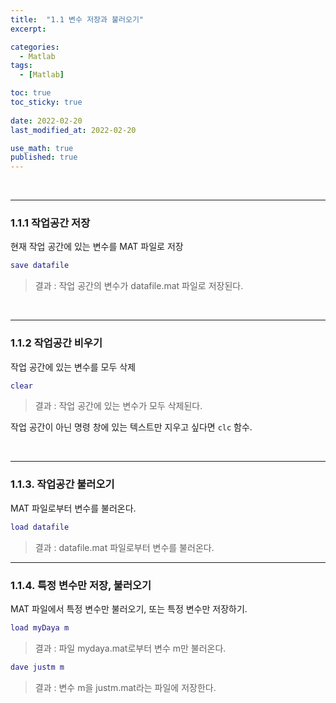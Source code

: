```yaml
---
title:  "1.1 변수 저장과 불러오기"
excerpt: 

categories:
  - Matlab
tags:
  - [Matlab]

toc: true
toc_sticky: true
 
date: 2022-02-20
last_modified_at: 2022-02-20

use_math: true
published: true
---
```


<br>

***
### 1.1.1 작업공간 저장

현재 작업 공간에 있는 변수를 MAT 파일로 저장


```Matlab
save datafile
```

> 결과 : 작업 공간의 변수가 datafile.mat 파일로 저장된다.

<br>

***
### 1.1.2 작업공간 비우기

작업 공간에 있는 변수를 모두 삭제

```Matlab
clear
```

> 결과 : 작업 공간에 있는 변수가 모두 삭제된다.

작업 공간이 아닌 명령 창에 있는 텍스트만 지우고 싶다면 `clc` 함수.

<br>

***
### 1.1.3. 작업공간 불러오기

MAT 파일로부터 변수를 불러온다.

```Matlab
load datafile
```

> 결과 : datafile.mat 파일로부터 변수를 불러온다.

***
### 1.1.4. 특정 변수만 저장, 불러오기

MAT 파일에서 특정 변수만 불러오기, 또는 특정 변수만 저장하기.

```Matlab
load myDaya m
```
> 결과 : 파일 mydaya.mat로부터 변수 m만 불러온다.

```Matlab
dave justm m
```

> 결과 : 변수 m을 justm.mat라는 파일에 저장한다.

<br>

